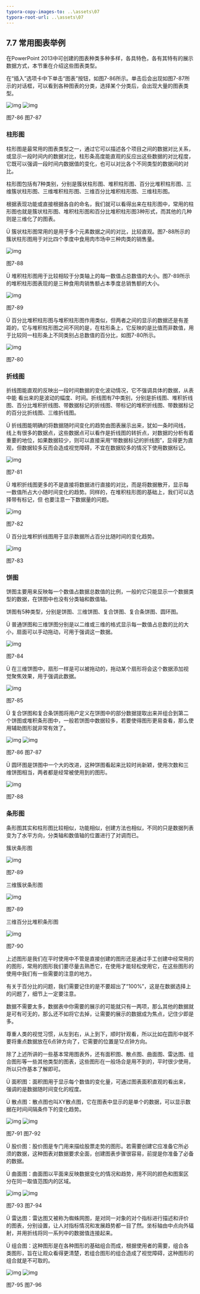 ```yaml
---
typora-copy-images-to: ..\assets\07
typora-root-url: ..\assets\07
---
```


## **7.7**  **常用图表举例**

在PowerPoint 2013中可创建的图表种类多种多样，各具特色，各有其特有的展示数据方式，本节重在介绍这些图表类型。

在“插入”选项卡中下单击“图表”按钮，如图7-86所示。单击后会出现如图7-87所示的对话框，可以看到各种图表的分类，选择某个分类后，会出现大量的图表类型。    

![img](/../../第七章清晰明了.files/image095.jpg)    ![img](/../../第七章清晰明了.files/image096.jpg)

图7-86                                图7-87      

### **柱形图**

柱形图是最常用的图表类型之一，通过它可以描述各个项目之间的数据对比关系，或显示一段时间内的数据对比，柱形条高度能直观的反应出这些数据的对比程度，它既可以强调一段时间内数据值的变化，也可以对比各个不同类型的数据间的对比。

柱形图包括有7种类别，分别是簇状柱形图、堆积柱形图、百分比堆积柱形图、三维簇状柱形图、三维堆积柱形图、三维百分比堆积柱形图、三维柱形图。

根据表现功能或直接根据各自的命名，我们就可以看得出来在柱形图中，常用的柱形图也就是簇状柱形图、堆积柱形图和百分比堆积柱形图3种形式，而其他的几种则是三维化了的图表。

Ü  簇状柱形图常用的是用于多个元素数据之间的对比，比较直观。图7-88所示的簇状柱形图用于对比四个季度中食用肉市场中三种肉类的销售量。

![img](/../../第七章清晰明了.files/image097.png)

图7-88

Ü  堆积柱形图用于比较相较于分类轴上的每一数值占总数值的大小。图7-89所示的堆积柱形图表现的是三种食用肉销售额占本季度总销售额的大小。

![img](/../../第七章清晰明了.files/image098.png)

图7-89

Ü  百分比堆积柱形图与堆积柱形图作用类似，但两者之间的显示的数据还是有差距的，它与堆积柱形图之间不同的是，在柱形条上，它反映的是比值而非数值，用于比较同一柱形条上不同类别占总数值的百分比，如图7-80所示。

![img](/../../第七章清晰明了.files/image099.png)

图7-80

### **折线图**

折线图能直观的反映出一段时间数据的变化波动情况，它不强调具体的数据，从表中能 看出来的是波动的幅度、时间。折线图有7中类别，分别是折线图、堆积折线图、百分比堆积折线图、带数据标记的折线图、带标记的堆积折线图、带数据标记的百分比折线图、三维折线图。

Ü  折线图能明确的将数据随时间变化的趋势由图表展示出来，犹如一条时间线，线上有很多的数据点，这些数据点可以看作是折线图的转折点，对数据的分析有着重要的地位，如果数据较少，则可以直接采用“带数据标记的折线图”，显得更为直观，但数据较多反而会造成视觉障碍，不宜在数据较多的情况下使用数据标记。

![img](/../../第七章清晰明了.files/image100.png)

图7-81

Ü  堆积折线图更多的不是直接将数据进行直接的对比，而是将数据散开，显示每一数值所占大小随时间变化的趋势。同样的，在堆积柱形图的基础上，我们可以选择带有标记，但 也要注意一下数据量的问题。

![img](/../../第七章清晰明了.files/image101.png)

图7-82

Ü  百分比堆积折线图用于显示数据所占百分比随时间的变化趋势。

![img](/../../第七章清晰明了.files/image102.png)

图7-83

### **饼图**

饼图主要用来反映每一个数值占数据总数值的比例，一般的它只能显示一个数据类型的数据，在饼图中也没有分类轴和数值轴。

饼图有5种类型，分别是饼图、三维饼图、复合饼图、复合条饼图、圆环图。

Ü  普通饼图和三维饼图分别是以二维或三维的格式显示每一数值占总数的比的大小，扇面可以手动拖动，可用于强调这一数据。

![img](/../../第七章清晰明了.files/image103.png)

图7-84

Ü  在三维饼图中，扇形一样是可以被拖动的，拖动某个扇形将会这个数据添加视觉聚焦效果，用于强调此数据。

![img](/../../第七章清晰明了.files/image104.png)

图7-85

Ü  复合饼图和复合条饼图将用户定义在饼图中的部分数据提取出来并组合到第二个饼图或堆积条形图中，一般若饼图中数据较多，若要使得图形更易查看，那么使用辅助图形就非常有效了。

![img](/../../第七章清晰明了.files/image105.png) ![img](/../../第七章清晰明了.files/image106.png)

图7-86                             图7-87

Ü  圆环图是饼图中一个大的改进，这种饼图看起来比较时尚新颖，使用次数和三维饼图相当，两者都是经常被使用到的图形。

![img](/../../第七章清晰明了.files/image107.png)

图7-88

### **条形图**

条形图其实和柱形图比较相似，功能相似，创建方法也相似，不同的只是数据列表变为了水平方向，分类轴和数值轴的位置进行了对调而已。

簇状条形图

![img](/../../第七章清晰明了.files/image108.png)

图7-89

三维簇状条形图

![img](/../../第七章清晰明了.files/image109.png)

图7-89

三维百分比堆积条形图

![img](/../../第七章清晰明了.files/image110.png)

图7-90

上述图形是我们在平时使用中不管是直接创建的图形还是通过手工创建中经常用的的图形，常用的图形我们要尽量去熟悉它，在使用才能轻松使用它，在这些图形的使用中我们有一些需要的注意的地方。

有关于百分比的问题，我们需要记住的是不要超出了“100%”，这是在数据选择上的问题了，细节上一定要注意。

数据不需要太多，数据表中你需要的展示的可能就只有一两项，那么其他的数据就是可有可无的，那么还不如将它去掉，让需要的展示的数据成为焦点，记住少即是多。

尊重人类的视觉习惯，从左到右，从上到下，顺时针观看，所以比如在圆形中就不要将重点数据放在6点钟方向了，它需要的位置是12点钟方向。

除了上述所讲的一些基本常用图表外，还有面积图、散点图、曲面图、雷达图、组合图形等一些其他类型的图表，这些图形在一般场合是用不到的，平时很少使用，所以只作基本了解即可。

Ü  面积图：面积图用于显示每个数值的变化量，可通过图表面积直观的看出来，强调的是数据随时间变化的程度。

Ü  散点图：散点图也叫XY散点图，它在图表中显示的是单个的数据，可以显示数据在时间间隔条件下的变化趋势。

![img](/../../第七章清晰明了.files/image111.png)   ![img](/../../第七章清晰明了.files/image112.png)

图7-91                                图7-92      

Ü  股价图：股价图是专门用来描绘股票走势的图形。若需要创建它应准备它所必须的数据，这种图表对数据要求全面，创建图表步骤很容易，前提是你准备了必备的数据。

Ü  曲面图：曲面图以平面来反映数据变化的情况和趋势，用不同的颜色和图案区分在同一取值范围内的区域。

![img](/../../第七章清晰明了.files/image113.png)  ![img](/../../第七章清晰明了.files/image114.png)

图7-93                              图7-94            

Ü  雷达图：雷达图又被称为蜘蛛网图，是对同一对象的对个指标进行描述和评价的图表，分别设置，让人对指标情况和发展趋势都一目了然。坐标轴由中点向外辐射，并用折线将同一系列中的数据值连接起来。

Ü  组合图：这种图形是在各种图形的基础组合而成，根据使用者的需要，组合各类图形，旨在让观众看得更清楚，若组合图形的组合造成了视觉障碍，这种图形的组合就是不可取的。

![img](/../../第七章清晰明了.files/image115.png)  ![img](/../../第七章清晰明了.files/image116.png)

图7-95                              图7-96      